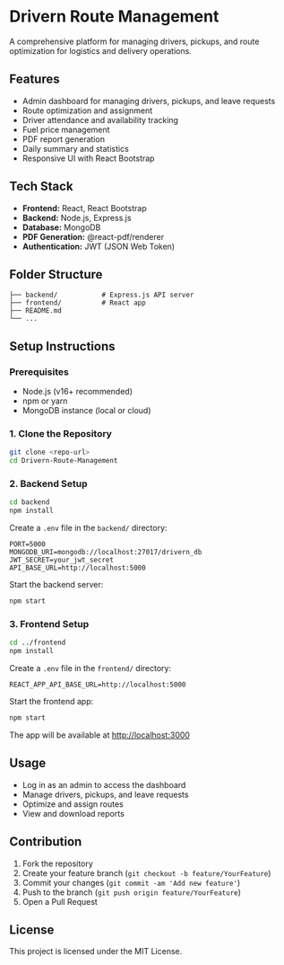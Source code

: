 # Drivern Route Management

A comprehensive platform for managing drivers, pickups, and route optimization for logistics and delivery operations.

## Features
- Admin dashboard for managing drivers, pickups, and leave requests
- Route optimization and assignment
- Driver attendance and availability tracking
- Fuel price management
- PDF report generation
- Daily summary and statistics
- Responsive UI with React Bootstrap

## Tech Stack
- **Frontend:** React, React Bootstrap
- **Backend:** Node.js, Express.js
- **Database:** MongoDB
- **PDF Generation:** @react-pdf/renderer
- **Authentication:** JWT (JSON Web Token)

## Folder Structure
```
├── backend/           # Express.js API server
├── frontend/          # React app
├── README.md
└── ...
```

## Setup Instructions

### Prerequisites
- Node.js (v16+ recommended)
- npm or yarn
- MongoDB instance (local or cloud)

### 1. Clone the Repository
```bash
git clone <repo-url>
cd Drivern-Route-Management
```

### 2. Backend Setup
```bash
cd backend
npm install
```

Create a `.env` file in the `backend/` directory:
```
PORT=5000
MONGODB_URI=mongodb://localhost:27017/drivern_db
JWT_SECRET=your_jwt_secret
API_BASE_URL=http://localhost:5000
```

Start the backend server:
```bash
npm start
```

### 3. Frontend Setup
```bash
cd ../frontend
npm install
```

Create a `.env` file in the `frontend/` directory:
```
REACT_APP_API_BASE_URL=http://localhost:5000
```

Start the frontend app:
```bash
npm start
```

The app will be available at [http://localhost:3000](http://localhost:3000)

## Usage
- Log in as an admin to access the dashboard
- Manage drivers, pickups, and leave requests
- Optimize and assign routes
- View and download reports

## Contribution
1. Fork the repository
2. Create your feature branch (`git checkout -b feature/YourFeature`)
3. Commit your changes (`git commit -am 'Add new feature'`)
4. Push to the branch (`git push origin feature/YourFeature`)
5. Open a Pull Request

## License
This project is licensed under the MIT License.